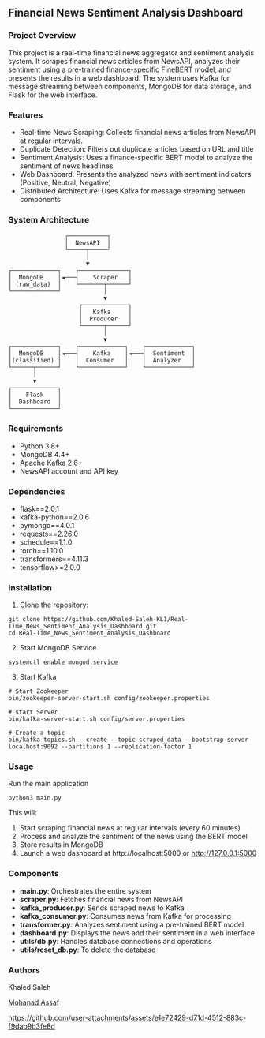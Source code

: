 ## Financial News Sentiment Analysis Dashboard

### Project Overview
This project is a real-time financial news aggregator and sentiment analysis system. It scrapes financial news articles from NewsAPI, analyzes their sentiment using a pre-trained finance-specific FineBERT model, and presents the results in a web dashboard. The system uses Kafka for message streaming between components, MongoDB for data storage, and Flask for the web interface.

### Features
- Real-time News Scraping: Collects financial news articles from NewsAPI at regular intervals.
- Duplicate Detection: Filters out duplicate articles based on URL and title
- Sentiment Analysis: Uses a finance-specific BERT model to analyze the sentiment of news headlines
- Web Dashboard: Presents the analyzed news with sentiment indicators (Positive, Neutral, Negative)
- Distributed Architecture: Uses Kafka for message streaming between components

### System Architecture
```
                ┌───────────┐
                │  NewsAPI  │
                └─────┬─────┘
                      │
                      ▼
┌─────────────┐    ┌──────────────┐
│  MongoDB    │◄───┤    Scraper   │
│ (raw_data)  │    └───────┬──────┘
└─────────────┘            │
                           ▼
                    ┌─────────────┐
                    │   Kafka     │
                    │  Producer   │
                    └──────┬──────┘
                           │
                           ▼
┌─────────────┐    ┌─────────────┐    ┌─────────────┐
│  MongoDB    │◄───┤    Kafka    │◄───┤  Sentiment  │
│(classified) │    │  Consumer   │    │  Analyzer   │
└──────┬──────┘    └─────────────┘    └─────────────┘
       │
       ▼
┌─────────────┐
│    Flask    │
│  Dashboard  │
└─────────────┘
```

### Requirements
- Python 3.8+
- MongoDB 4.4+
- Apache Kafka 2.6+
- NewsAPI account and API key

### Dependencies
- flask==2.0.1
- kafka-python==2.0.6
- pymongo==4.0.1
- requests==2.26.0
- schedule==1.1.0
- torch==1.10.0
- transformers==4.11.3
- tensorflow>=2.0.0

### Installation
1. Clone the repository:
```
git clone https://github.com/Khaled-Saleh-KL1/Real-Time_News_Sentiment_Analysis_Dashboard.git
cd Real-Time_News_Sentiment_Analysis_Dashboard
```

2. Start MongoDB Service
```
systemctl enable mongod.service
```

3. Start Kafka
```
# Start Zookeeper
bin/zookeeper-server-start.sh config/zookeeper.properties

# start Server
bin/kafka-server-start.sh config/server.properties

# Create a topic
bin/kafka-topics.sh --create --topic scraped_data --bootstrap-server localhost:9092 --partitions 1 --replication-factor 1
```

### Usage
Run the main application
```
python3 main.py
```
This will:
1. Start scraping financial news at regular intervals (every 60 minutes)
2. Process and analyze the sentiment of the news using the BERT model
3. Store results in MongoDB
4. Launch a web dashboard at http://localhost:5000 or http://127.0.0.1:5000

### Components
- **main.py**: Orchestrates the entire system
- **scraper.py**: Fetches financial news from NewsAPI
- **kafka_producer.py**: Sends scraped news to Kafka
- **kafka_consumer.py**: Consumes news from Kafka for processing
- **transformer.py**: Analyzes sentiment using a pre-trained BERT model
- **dashboard.py**: Displays the news and their sentiment in a web interface
- **utils/db.py**: Handles database connections and operations
- **utils/reset_db.py**: To delete the database

### Authors
Khaled Saleh

[Mohanad Assaf](https://github.com/kabuto1012)

https://github.com/user-attachments/assets/e1e72429-d71d-4512-883c-f9dab9b3fe8d

